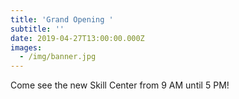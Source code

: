 ```yaml
---
title: 'Grand Opening '
subtitle: ''
date: 2019-04-27T13:00:00.000Z
images:
  - /img/banner.jpg
---
```

Come see the new Skill Center from 9 AM until 5 PM!
